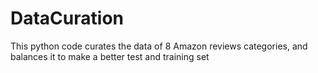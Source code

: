 # DataCuration
This python code curates the data of 8 Amazon reviews categories, and balances it to make a better test and training set
